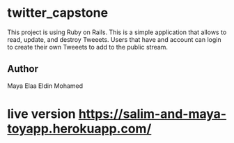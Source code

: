 # twitter_capstone

This project is using Ruby on Rails.
This is a simple application that allows to read, update, and destroy Tweeets. Users that have and account can login to create their own Tweeets to add to the public stream.

## Author
Maya Elaa Eldin Mohamed

# live version https://salim-and-maya-toyapp.herokuapp.com/